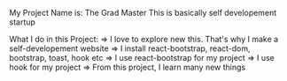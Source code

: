 
My Project Name is: The Grad Master
This is basically self developement startup

What I do in this Project:
=> I love to explore new this. That's why I make a self-developement website
=> I install react-bootstrap, react-dom, bootstrap, toast, hook etc
=> I use react-bootstrap for my project
=> I use hook for my project
=> From this project, I learn many new things

